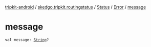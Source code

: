 [tripkit-android](../../../index.md) / [skedgo.tripkit.routingstatus](../../index.md) / [Status](../index.md) / [Error](index.md) / [message](./message.md)

# message

`val message: `[`String`](https://kotlinlang.org/api/latest/jvm/stdlib/kotlin/-string/index.html)`?`